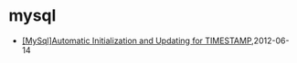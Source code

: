 # mysql
* [[MySql]Automatic Initialization and Updating for TIMESTAMP](/2012/2012-06-14-mysqlautomatic-initialization-and-updating-for-timestamp),2012-06-14
